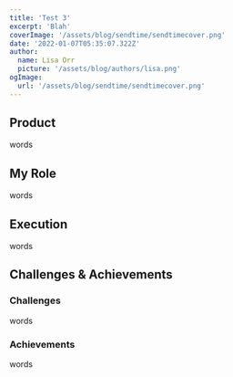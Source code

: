 ```yaml
---
title: 'Test 3'
excerpt: 'Blah'
coverImage: '/assets/blog/sendtime/sendtimecover.png'
date: '2022-01-07T05:35:07.322Z'
author:
  name: Lisa Orr
  picture: '/assets/blog/authors/lisa.png'
ogImage:
  url: '/assets/blog/sendtime/sendtimecover.png'
---
```


## Product

words
 
## My Role
words

## Execution
words

## Challenges & Achievements

### Challenges
words

### Achievements
words